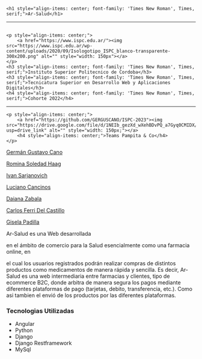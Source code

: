 
```
<h1 style="align-items: center; font-family: 'Times New Roman', Times, serif;">Ar-Salud</h1>
```

---

```

<p style="align-items: center;">
    <a href="https://www.ispc.edu.ar/"><img src="https://www.ispc.edu.ar/wp-content/uploads/2020/09/Isologotipo_ISPC_blanco-transparente-300x200.png" alt="" style="width: 150px"></a>
</p>
<h3 style="align-items: center; font-family: 'Times New Roman', Times, serif;">Instituto Superior Politecnico de Cordoba</h3>
<h3 style="align-items: center; font-family: 'Times New Roman', Times, serif;">Tecnicatura Superior en Desarrollo Web y Aplicaciones Digitales</h3>
<h4 style="align-items: center; font-family: 'Times New Roman', Times, serif;">Cohorte 2022</h4>

```

---

```
<p style="align-items: center;">
    <a href="https://github.com/GERGUSCANO/ISPC-2023"><img src="https://drive.google.com/file/d/1NEIb_gezXd_wXehBDvPQ_a7Gyq0CMIDX/view?usp=drive_link" alt="" style="width: 150px;"></a>
    <h4 style="align-items: center;">Teams Pampita & Co</h4>
</p>
```

[Germán Gustavo Cano](https://github.com/GERGUSCANO)

[Romina Soledad Haag](https://github.com/RominaSolHaag)

[Ivan Sarjanovich](https://github.com/Sarja97)

[Luciano Cancinos](https://github.com/devluchoc)

[Daiana Zabala](https://github.com/DZabala7)

[Carlos Ferri Del Castillo](https://github.com/Carlos-Ferri-Del-Castillo)

[Gisela Padilla](https://github.com/Gisel82)

Ar-Salud es una Web desarrollada

en el ámbito de comercio para la Salud esencialmente como una farmacia online, en

el cual los usuarios registrados podrán realizar compras de distintos productos
como medicamentos de manera rápida y sencilla. Es decir, Ar-Salud es una web
intermediaria entre farmacias y clientes, tipo de ecommerce B2C, donde arbitra
de manera segura los pagos mediante diferentes plataformas de pago (tarjetas,
debito, transferencia, etc.). Como asi tambien el envió de los productos por
las diferentes plataformas.

### Tecnologias Utilizadas

* Angular
* Python
* Django
* Django Restframework
* MySql
